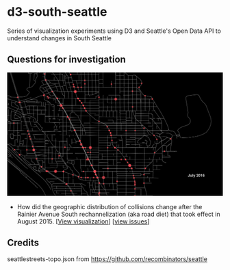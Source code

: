# d3-south-seattle
Series of visualization experiments using D3 and Seattle's Open Data API to understand changes in South Seattle

## Questions for investigation
![Southeast Seattle Collisions over time](/screenshots/seattle-columbiacity-collision-d3.png)
- How did the geographic distribution of collisions change after the Rainier Avenue South rechannelization (aka road diet) that took effect in August 2015. [[View visualization](http://sudo-studio.github.io/d3-south-seattle/seattle-columbiacity-collision-d3.html)] [[view issues](issues?q=is%3Aopen+is%3Aissue+project%3Asudo-studio%2Fd3-south-seattle%2F1)]

## Credits
seattlestreets-topo.json from https://github.com/recombinators/seattle
